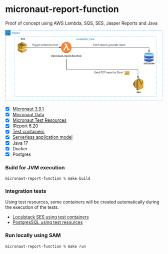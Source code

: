 # micronaut-report-function
Proof of concept using AWS Lambda, SQS, SES, Jasper Reports and Java

![picture](img/aws-diagram.png)

- [x] [Micronaut 3.9.1](https://micronaut.io/)
- [x] [Micronaut Data](https://micronaut-projects.github.io/micronaut-data/latest/guide/)
- [x] [Micronaut Test Resources](https://micronaut-projects.github.io/micronaut-test-resources/latest/guide/)
- [x] [IReport 6.20](https://sourceforge.net/projects/jasperstudio/files/JaspersoftStudio-6.20.0/)
- [x] [Test containers](https://testcontainers.com/guides/getting-started-with-testcontainers-for-java/?_gl=1*1a5uv1a*_up*MQ..*_ga*MzEwODQyMzU4LjE2OTA3NTc3Mzg.*_ga_22TYV8FBPD*MTY5MDc1NzczNS4xLjAuMTY5MDc1NzczNS4wLjAuMA)
- [x] [Serverless application model](https://aws.amazon.com/pt/serverless/sam/)
- [x] Java 17
- [x] Docker
- [x] Postgres

### Build for JVM execution
```console
micronaut-report-function % make build
```

### Integration tests

Using test resources, some containers will be created automatically during the execution of the tests.

- [Localstack SES using test containers](https://github.com/fbourguignon/micronaut-report-function/blob/main/src/test/java/integration/SESLocalStackClientFactory.java#L21)
- [PostgresSQL using test resources](https://github.com/fbourguignon/micronaut-report-function/blob/main/src/test/resources/application.yml#L7)

### Run locally using SAM
```console
micronaut-report-function % make run
```